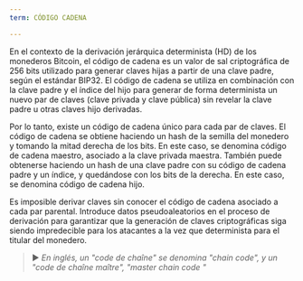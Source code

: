 ```yaml
---
term: CÓDIGO CADENA

---
```

En el contexto de la derivación jerárquica determinista (HD) de los monederos Bitcoin, el código de cadena es un valor de sal criptográfica de 256 bits utilizado para generar claves hijas a partir de una clave padre, según el estándar BIP32. El código de cadena se utiliza en combinación con la clave padre y el índice del hijo para generar de forma determinista un nuevo par de claves (clave privada y clave pública) sin revelar la clave padre u otras claves hijo derivadas.

Por lo tanto, existe un código de cadena único para cada par de claves. El código de cadena se obtiene haciendo un hash de la semilla del monedero y tomando la mitad derecha de los bits. En este caso, se denomina código de cadena maestro, asociado a la clave privada maestra. También puede obtenerse haciendo un hash de una clave padre con su código de cadena padre y un índice, y quedándose con los bits de la derecha. En este caso, se denomina código de cadena hijo.

Es imposible derivar claves sin conocer el código de cadena asociado a cada par parental. Introduce datos pseudoaleatorios en el proceso de derivación para garantizar que la generación de claves criptográficas siga siendo impredecible para los atacantes a la vez que determinista para el titular del monedero.

> ► *En inglés, un "code de chaîne" se denomina "chain code", y un "code de chaîne maître", "master chain code "*
